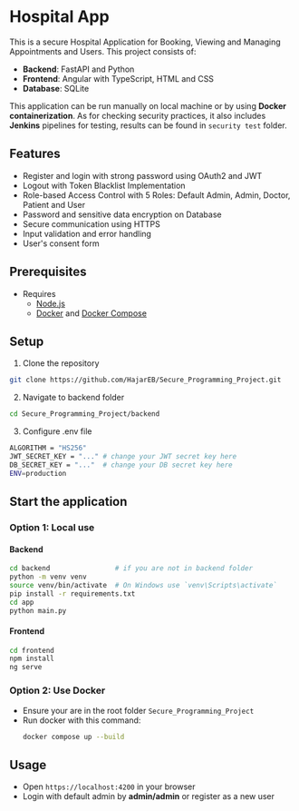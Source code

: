 # Hospital App

This is a secure Hospital Application for Booking, Viewing and Managing Appointments and Users. This project consists of:
- **Backend**: FastAPI and Python
- **Frontend**: Angular with TypeScript, HTML and CSS
- **Database**: SQLite

This application can be run manually on local machine or by using **Docker containerization**. As for checking security practices, it also includes **Jenkins** pipelines for testing, results can be found in `security test` folder.

## Features
- Register and login with strong password using OAuth2 and JWT
- Logout with Token Blacklist Implementation​
- Role-based Access Control with 5 Roles: Default Admin, Admin, Doctor, Patient and User
- Password and sensitive data encryption on Database
- Secure communication using HTTPS
- Input validation and error handling
- User's consent form

## Prerequisites
- Requires
  - [Node.js](https://nodejs.org/)
  - [Docker](https://www.docker.com/) and [Docker Compose](https://docs.docker.com/compose/)

## Setup
1. Clone the repository
  ```bash
  git clone https://github.com/HajarEB/Secure_Programming_Project.git
  ```
2. Navigate to backend folder
  ```bash
  cd Secure_Programming_Project/backend
  ```
3. Configure .env file
  ```bash
  ALGORITHM = "HS256" 
  JWT_SECRET_KEY = "..." # change your JWT secret key here
  DB_SECRET_KEY = "..."  # change your DB secret key here
  ENV=production
  ```

## Start the application
### Option 1: Local use
#### Backend
  ```bash
  cd backend                # if you are not in backend folder
  python -m venv venv
  source venv/bin/activate  # On Windows use `venv\Scripts\activate`
  pip install -r requirements.txt
  cd app
  python main.py
  ```
#### Frontend
  ```bash
  cd frontend
  npm install
  ng serve
  ```

### Option 2: Use Docker
- Ensure your are in the root folder `Secure_Programming_Project`
- Run docker with this command:
  ```bash
  docker compose up --build
  ```

## Usage
- Open `https://localhost:4200` in your browser
- Login with default admin by **admin/admin** or register as a new user

